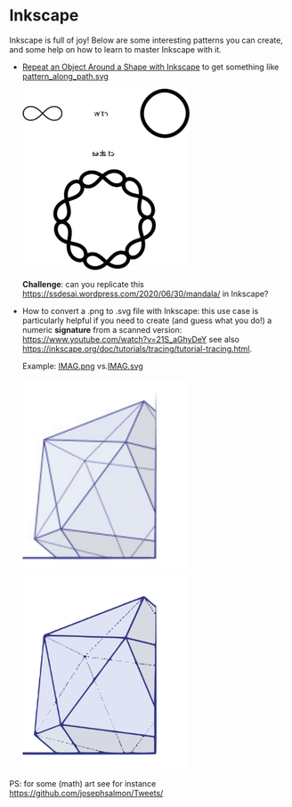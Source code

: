 # Inkscape

Inkscape is full of joy!
Below are some interesting patterns you can create, and some help on how to learn to master Inkscape with it.

- [Repeat an Object Around a Shape with Inkscape](https://www.youtube.com/watch?v=3jve45Z60iU)
to get something like
[pattern_along_path.svg](images/pattern_along_path.svg) <p float="left"> <img src="images/pattern_along_path.svg?sanitize=true" width="300">

    **Challenge**: can you replicate this https://ssdesai.wordpress.com/2020/06/30/mandala/ in Inkscape?

- How to convert a .png to .svg  file with Inkscape:
this use case is particularly helpful if you need to create (and guess what you do!) a numeric **signature** from a scanned version:
https://www.youtube.com/watch?v=21S_aGhyDeY
see also https://inkscape.org/doc/tutorials/tracing/tutorial-tracing.html.

    Example:
    [IMAG.png](images/IMAG.svg) vs.[IMAG.svg](images/IMAG.svg)
    <p float="left"><img src="images/IMAG.png?sanitize=true" width="300">
    <img src="images/IMAG.svg?sanitize=true" width="300">


PS: for some (math) art see for instance https://github.com/josephsalmon/Tweets/